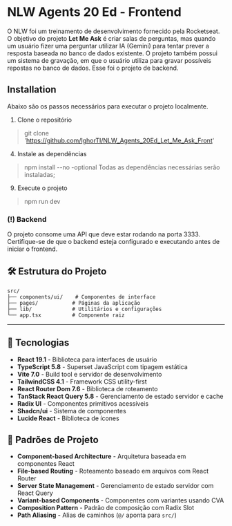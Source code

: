 # NLW Agents 20 Ed - Frontend

O NLW foi um treinamento de desenvolvimento fornecido pela Rocketseat. O objetivo do projeto **Let Me Ask** é criar salas de perguntas, mas quando um usuário fizer uma perguntar utilizar IA (Gemini) para tentar prever a resposta baseada no banco de dados existente. O projeto também possui um sistema de gravação, em que o usuário utiliza para gravar possíveis repostas no banco de dados. Esse foi o projeto de backend.

## Installation

Abaixo são os passos necessários para executar o projeto localmente. 

1)  Clone o repositório

> git clone 'https://github.com/IghorTI/NLW_Agents_20Ed_Let_Me_Ask_Front'

4) Instale as dependências

> npm install --no -optional
> Todas as dependências necessárias serão instaladas; 

9) Execute o projeto

> npm run dev

### (!) Backend

O projeto consome uma API que deve estar rodando na porta 3333. Certifique-se de que o backend esteja configurado e executando antes de iniciar o frontend.


## 🛠️ Estrutura do Projeto

```
src/
├── components/ui/    # Componentes de interface
├── pages/           # Páginas da aplicação
├── lib/             # Utilitários e configurações
└── app.tsx          # Componente raiz
``` 

___ 

 ## 🚀 Tecnologias

- **React 19.1** - Biblioteca para interfaces de usuário
- **TypeScript 5.8** - Superset JavaScript com tipagem estática
- **Vite 7.0** - Build tool e servidor de desenvolvimento
- **TailwindCSS 4.1** - Framework CSS utility-first
- **React Router Dom 7.6** - Biblioteca de roteamento
- **TanStack React Query 5.8** - Gerenciamento de estado servidor e cache
- **Radix UI** - Componentes primitivos acessíveis
- **Shadcn/ui** - Sistema de componentes
- **Lucide React** - Biblioteca de ícones

## 📂 Padrões de Projeto

- **Component-based Architecture** - Arquitetura baseada em componentes React
- **File-based Routing** - Roteamento baseado em arquivos com React Router
- **Server State Management** - Gerenciamento de estado servidor com React Query
- **Variant-based Components** - Componentes com variantes usando CVA
- **Composition Pattern** - Padrão de composição com Radix Slot
- **Path Aliasing** - Alias de caminhos (`@/` aponta para `src/`)